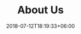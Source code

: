 ---
title: "About Us"
date: 2018-07-12T18:19:33+06:00
heading : "We are a collaborative aiming to help social innovators do good work."
description : "We are specialized in developing forward-thinking solutions for progressive minded organizations. We do this by working closely with your team to understand the work you do."
expertise_title: "Expertise"
expertise_sectors: ["Customer Experience Design", "Digital Products", "Development", "Campaign & Content", "Employer Branding", "Animation & Motion Graphics", "Packaging & Product Design", "Retail & Spacial", "Print & Editorial Design", "Concept/Text", "Information Design"]
---